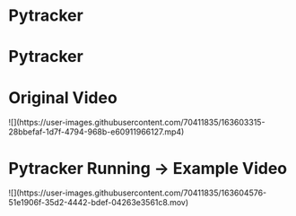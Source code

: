 # Pytracker
# Pytracker

<h1> Original Video </h1>
![](https://user-images.githubusercontent.com/70411835/163603315-28bbefaf-1d7f-4794-968b-e60911966127.mp4)

<h1> Pytracker Running -> Example Video </h1>
![](https://user-images.githubusercontent.com/70411835/163604576-51e1906f-35d2-4442-bdef-04263e3561c8.mov)



